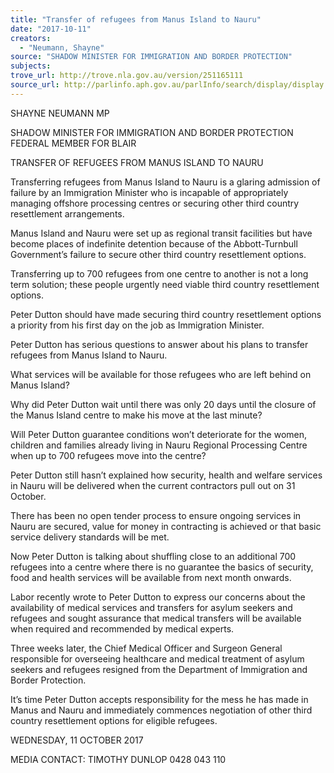 ```yaml
---
title: "Transfer of refugees from Manus Island to Nauru"
date: "2017-10-11"
creators:
  - "Neumann, Shayne"
source: "SHADOW MINISTER FOR IMMIGRATION AND BORDER PROTECTION"
subjects:
trove_url: http://trove.nla.gov.au/version/251165111
source_url: http://parlinfo.aph.gov.au/parlInfo/search/display/display.w3p;query=Id%3A%22media/pressrel/5565549%22
---
```


 

 SHAYNE NEUMANN MP 

 SHADOW MINISTER FOR IMMIGRATION AND BORDER PROTECTION  FEDERAL MEMBER FOR BLAIR    

 TRANSFER OF REFUGEES FROM MANUS ISLAND TO NAURU    

 Transferring refugees from Manus Island to Nauru is a glaring admission of failure by an  Immigration Minister who is incapable of appropriately managing offshore processing  centres or securing other third country resettlement arrangements.    

 Manus Island and Nauru were set up as regional transit facilities but have become  places of indefinite detention because of the Abbott-Turnbull Government’s failure to  secure other third country resettlement options.    

 Transferring up to 700 refugees from one centre to another is not a long term solution;  these people urgently need viable third country resettlement options.     

 Peter Dutton should have made securing third country resettlement options a priority  from his first day on the job as Immigration Minister.     

 Peter Dutton has serious questions to answer about his plans to transfer refugees from  Manus Island to Nauru.    

 What services will be available for those refugees who are left behind on Manus Island?    

 Why did Peter Dutton wait until there was only 20 days until the closure of the Manus  Island centre to make his move at the last minute?    

 Will Peter Dutton guarantee conditions won’t deteriorate for the women, children and  families already living in Nauru Regional Processing Centre when up to 700 refugees  move into the centre?    

 Peter Dutton still hasn’t explained how security, health and welfare services in Nauru  will be delivered when the current contractors pull out on 31 October.    

 There has been no open tender process to ensure ongoing services in Nauru are  secured, value for money in contracting is achieved or that basic service delivery  standards will be met. 

 

 Now Peter Dutton is talking about shuffling close to an additional 700 refugees into a  centre where there is no guarantee the basics of security, food and health services will  be available from next month onwards.    

 Labor recently wrote to Peter Dutton to express our concerns about the availability of  medical services and transfers for asylum seekers and refugees and sought assurance  that medical transfers will be available when required and recommended by medical  experts.    

 Three weeks later, the Chief Medical Officer and Surgeon General responsible for  overseeing healthcare and medical treatment of asylum seekers and refugees resigned  from the Department of Immigration and Border Protection.    

 It’s time Peter Dutton accepts responsibility for the mess he has made in Manus and  Nauru and immediately commences negotiation of other third country resettlement  options for eligible refugees.    

 WEDNESDAY, 11 OCTOBER 2017    

 MEDIA CONTACT: TIMOTHY DUNLOP 0428 043 110    

